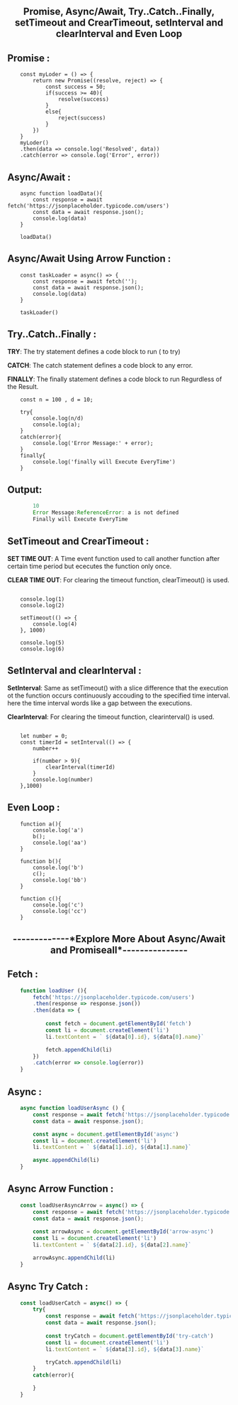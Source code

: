 <h2 align="center"> Promise, Async/Await, Try..Catch..Finally, setTimeout and CrearTimeout, setInterval and clearInterval and Even Loop</h2>



## Promise :
``` JS
    const myLoder = () => {
        return new Promise((resolve, reject) => {
            const success = 50;
            if(success >= 40){
                resolve(success)
            }
            else{
                reject(success)
            }
        })
    }
    myLoder()
    .then(data => console.log('Resolved', data))
    .catch(error => console.log('Error', error))

```


## Async/Await :

``` JS
    async function loadData(){
        const response = await fetch('https://jsonplaceholder.typicode.com/users')
        const data = await response.json();
        console.log(data)
    }

    loadData()

```

##  Async/Await Using Arrow Function :
``` JS
    const taskLoader = async() => {
        const response = await fetch('');
        const data = await response.json();
        console.log(data)
    }

    taskLoader()

```

## Try..Catch..Finally :

**TRY**: The try statement defines a code block to run ( to try)

**CATCH**: The catch statement defines a code block to any error.

**FINALLY**: The finally statement defines a code block to run Regurdless of the Result.


``` JS 
    const n = 100 , d = 10;

    try{
        console.log(n/d)
        console.log(a);
    }
    catch(error){
        console.log('Error Message:' + error);
    }
    finally{
        console.log('finally will Execute EveryTime')
    }

```

## Output: 
```js
        10
        Error Message:ReferenceError: a is not defined
        Finally will Execute EveryTime
```

## SetTimeout and CrearTimeout :

**SET TIME OUT**: A Time event function used to call another function after 
               certain time period but ececutes the function only once.

**CLEAR TIME OUT**: For clearing the timeout function, clearTimeout() is used.

``` JS

    console.log(1)
    console.log(2)

    setTimeout(() => {
        console.log(4)
    }, 1000)

    console.log(5)
    console.log(6)

```

## SetInterval and clearInterval :

**SetInterval**: Same as setTimeout() with a slice difference that the 
              execution ot the function occurs continuously accouding to the
              specified time interval. here the time interval words like a
              gap between the executions.

**ClearInterval**: For clearing the timeout function, clearinterval() is used.


``` JS

    let number = 0;
    const timerId = setInterval(() => {
        number++

        if(number > 9){
            clearInterval(timerId)
        }
        console.log(number)
    },1000)
```

## Even Loop :
``` JS
    function a(){
        console.log('a')
        b();
        console.log('aa')
    }

    function b(){
        console.log('b')
        c();
        console.log('bb')
    }

    function c(){
        console.log('c')
        console.log('cc')
    }
```



<h2 align="center">-------------*Explore More About Async/Await and Promiseall*---------------</h2>

## Fetch :
```js
    function loadUser (){
        fetch('https://jsonplaceholder.typicode.com/users')
        .then(response => response.json())
        .then(data => {
            
            const fetch = document.getElementById('fetch')
            const li = document.createElement('li')
            li.textContent = ` ${data[0].id}, ${data[0].name}`

            fetch.appendChild(li)
        })
        .catch(error => console.log(error))
    }
```

## Async :
```js 
    async function loadUserAsync () {
        const response = await fetch('https://jsonplaceholder.typicode.com/users')
        const data = await response.json();

        const async = document.getElementById('async')
        const li = document.createElement('li')
        li.textContent = ` ${data[1].id}, ${data[1].name}`

        async.appendChild(li)
    }
```


## Async Arrow Function :

```js
    const loadUserAsyncArrow = async() => {
        const response = await fetch('https://jsonplaceholder.typicode.com/users')
        const data = await response.json();
        
        const arrowAsync = document.getElementById('arrow-async')
        const li = document.createElement('li')
        li.textContent = ` ${data[2].id}, ${data[2].name}`

        arrowAsync.appendChild(li)
    }
```

## Async Try Catch :

```js
    const loadUserCatch = async() => {
        try{
            const response = await fetch('https://jsonplaceholder.typicode.com/users')
            const data = await response.json();
            
            const tryCatch = document.getElementById('try-catch')
            const li = document.createElement('li')
            li.textContent = ` ${data[3].id}, ${data[3].name}`

            tryCatch.appendChild(li)
        }
        catch(error){

        }
    }
```
